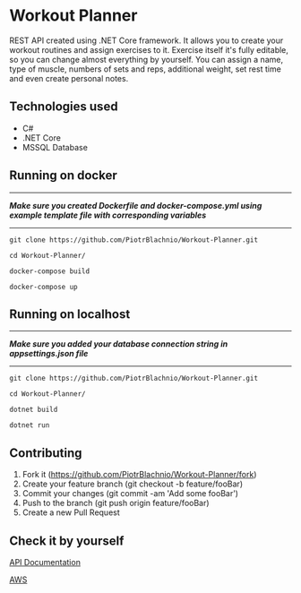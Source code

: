 # Workout Planner
REST API created using .NET Core framework. It allows you to create your workout routines and assign exercises to it. Exercise itself it's fully editable, so you can change almost everything by yourself. You can assign a name, type of muscle, numbers of sets and reps, additional weight, set rest time and even create personal notes.

## Technologies used
* C#
* .NET Core
* MSSQL Database

## Running on docker
****
**_Make sure you created Dockerfile and docker-compose.yml using example template file with corresponding variables_**

****
```
git clone https://github.com/PiotrBlachnio/Workout-Planner.git
```

```
cd Workout-Planner/
```

```
docker-compose build
```

```
docker-compose up
```
## Running on localhost
****
**_Make sure you added your database connection string in appsettings.json file_**

****

```
git clone https://github.com/PiotrBlachnio/Workout-Planner.git
```

```
cd Workout-Planner/
```

```
dotnet build
```

```
dotnet run
```

## Contributing
1. Fork it (https://github.com/PiotrBlachnio/Workout-Planner/fork)
1. Create your feature branch (git checkout -b feature/fooBar)
1. Commit your changes (git commit -am 'Add some fooBar')
1. Push to the branch (git push origin feature/fooBar)
1. Create a new Pull Request

## Check it by yourself
[API Documentation](http://ec2-3-92-200-108.compute-1.amazonaws.com/swagger/index.html)

[AWS](http://ec2-3-92-200-108.compute-1.amazonaws.com/)